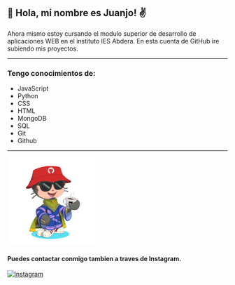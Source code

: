 ## 🙋 Hola, mi nombre es Juanjo! ✌️

Ahora mismo estoy cursando el modulo superior de desarrollo de aplicaciones WEB en el instituto IES Abdera.
En esta cuenta de GitHub ire subiendo mis proyectos. 

____________________________________________________________________________________________________________
### Tengo conocimientos de:
* JavaScript
* Python
* CSS
* HTML
* MongoDB
* SQL
* Git
* Github

  
____________________________________________________________________________________________________________
<img src="https://github.com/kuakoze/kuakoze/blob/main/octocat-1716190078363.png?raw=true" alt="drawing" width="200"/>

#### Puedes contactar conmigo tambien a traves de Instagram.
[![Instagram](https://img.shields.io/badge/Instagram-@kuakoze-E4405F?style=for-the-badge&logo=instagram&logoColor=white&labelColor=101010)](https://instagram.com/kuakoze)
<!--
**kuakoze/kuakoze** is a ✨ _special_ ✨ repository because its `README.md` (this file) appears on your GitHub profile.

Here are some ideas to get you started:

- 🔭 I’m currently working on ...
- 🌱 I’m currently learning ...
- 👯 I’m looking to collaborate on ...
- 🤔 I’m looking for help with ...
- 💬 Ask me about ...
- 📫 How to reach me: ...
- 😄 Pronouns: ...
- ⚡ Fun fact: ...
-->
